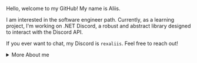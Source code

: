 Hello, welcome to my GitHub! My name is Aliis.

I am interested in the software engineer path. Currently, as a learning project, I'm working on .NET Discord, a robust and abstract library designed to interact with the Discord API.

If you ever want to chat, my Discord is `rexaliis`. Feel free to reach out!

<details>
  <summary>More About me</summary><br>
My name is Aliis. I am 17 years old and from Argentina, the land of mate, dulce de leche, and passionate soccer. I enjoy music, computing, tactical video games, and spending time with my pets. I’m shy but still enthusiastic.

### My daily routine
I like to accompany my daily routines with Lena Raine's music. I study computer science from home whenever I can, and in my free time, I learn music theory or watch VODs from [Woohoojin](https://www.youtube.com/@Woohoojin).

### About computing and the internet
I've had a strong passion for computer science for as long as I can remember. My first programming project was at the age of 13—a personal Discord bot made in Python using [discord.py](https://github.com/Rapptz/discord.py). After that, I explored various technologies until I was 15, when I came across tools like TypeScript, MongoDB, Express, Vue.js, and Electron. This is when I developed my first project, which, though disorganized and not very robust, helped me understand the field better: [AliisRPCMaker](https://github.com/RexAliis/AliisRPCMaker), a client for setting up custom Discord presences.

I also worked on other projects, such as plugins for [Mindustry](https://mindustrygame.github.io/). At the same time, I became a [Discord Partner](https://discord.com/partners).

Two years passed, and I stepped away from computing, but I have now returned with a more professional focus. I’m working on a self-learning project called [.NET Discord](https://github.com/NETDiscord), a library developed in .NET C# with the goal of being both robust and appealing.
</details>
